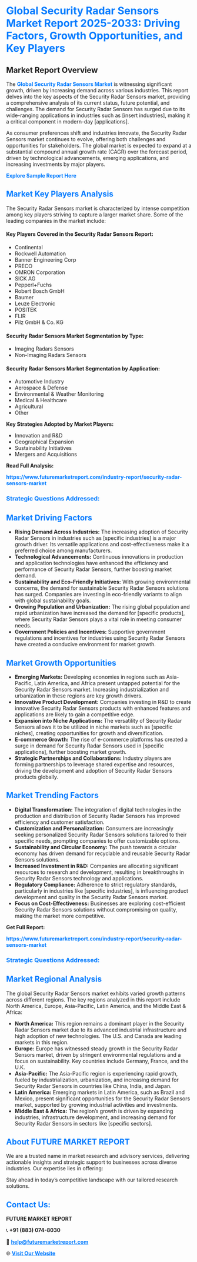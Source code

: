<h1 style="color: #007BFF;">Global Security Radar Sensors Market Report 2025-2033: Driving Factors, Growth Opportunities, and Key Players</h1>

<section id="overview">
<h2>Market Report Overview</h2>
<p>The <a href="https://www.futuremarketreport.com/industry-report/security-radar-sensors-market" style="color: #007BFF; text-decoration: none;"><strong>Global Security Radar Sensors Market</strong></a> is witnessing significant growth, driven by increasing demand across various industries. This report delves into the key aspects of the Security Radar Sensors market, providing a comprehensive analysis of its current status, future potential, and challenges. The demand for Security Radar Sensors has surged due to its wide-ranging applications in industries such as [insert industries], making it a critical component in modern-day [applications].</p>
<p>As consumer preferences shift and industries innovate, the Security Radar Sensors market continues to evolve, offering both challenges and opportunities for stakeholders. The global market is expected to expand at a substantial compound annual growth rate (CAGR) over the forecast period, driven by technological advancements, emerging applications, and increasing investments by major players.</p>
</section>

<section id="overview">
<p><a href="https://www.futuremarketreport.com/request-sample/reportId=75347" style="color: #007BFF; text-decoration: none;"><strong>Explore Sample Report Here</strong></a></p>
</section>

<section id="key-players">
<h2 style="color: #007BFF;">Market Key Players Analysis</h2>
<p>The Security Radar Sensors market is characterized by intense competition among key players striving to capture a larger market share. Some of the leading companies in the market include:</p>
<h4>Key Players Covered in the Security Radar Sensors Report:</h4>
<ul><li>Continental</li><li>Rockwell Automation</li><li>Banner Engineering Corp</li><li>PRECO</li><li>OMRON Corporation</li><li>SICK AG</li><li>Pepperl+Fuchs</li><li>Robert Bosch GmbH</li><li>Baumer</li><li>Leuze Electronic</li><li>POSITEK</li><li>FLIR</li><li>Pilz GmbH &amp; Co. KG</li></ul>
<h4>Security Radar Sensors Market Segmentation by Type:</h4>
<ul><li>Imaging Radars Sensors</li><li>Non-Imaging Radars Sensors</li></ul>

<h4>Security Radar Sensors Market Segmentation by Application:</h4>
<ul><li>Automotive Industry</li><li>Aerospace &amp; Defense</li><li>Environmental &amp; Weather Monitoring</li><li>Medical &amp; Healthcare</li><li>Agricultural</li><li>Other</li></ul>
<p><strong>Key Strategies Adopted by Market Players:</strong></p>
<ul>
<li>Innovation and R&D</li>
<li>Geographical Expansion</li>
<li>Sustainability Initiatives</li>
<li>Mergers and Acquisitions</li>
</ul>
</section>

<section>
<p><strong>Read Full Analysis: </strong></p><a href="https://www.futuremarketreport.com/industry-report/security-radar-sensors-market" style="color: #007BFF; text-decoration: none;"><strong>https://www.futuremarketreport.com/industry-report/security-radar-sensors-market</strong></a>
<h3 style="color: #007BFF;">Strategic Questions Addressed:</h3>
</section>

<section id="driving-factors">
<h2 style="color: #007BFF;">Market Driving Factors</h2>
<ul>
<li><strong>Rising Demand Across Industries:</strong> The increasing adoption of Security Radar Sensors in industries such as [specific industries] is a major growth driver. Its versatile applications and cost-effectiveness make it a preferred choice among manufacturers.</li>
<li><strong>Technological Advancements:</strong> Continuous innovations in production and application technologies have enhanced the efficiency and performance of Security Radar Sensors, further boosting market demand.</li>
<li><strong>Sustainability and Eco-Friendly Initiatives:</strong> With growing environmental concerns, the demand for sustainable Security Radar Sensors solutions has surged. Companies are investing in eco-friendly variants to align with global sustainability goals.</li>
<li><strong>Growing Population and Urbanization:</strong> The rising global population and rapid urbanization have increased the demand for [specific products], where Security Radar Sensors plays a vital role in meeting consumer needs.</li>
<li><strong>Government Policies and Incentives:</strong> Supportive government regulations and incentives for industries using Security Radar Sensors have created a conducive environment for market growth.</li>
</ul>
</section>

<section id="growth-opportunities">
<h2 style="color: #007BFF;">Market Growth Opportunities</h2>
<ul>
<li><strong>Emerging Markets:</strong> Developing economies in regions such as Asia-Pacific, Latin America, and Africa present untapped potential for the Security Radar Sensors market. Increasing industrialization and urbanization in these regions are key growth drivers.</li>
<li><strong>Innovative Product Development:</strong> Companies investing in R&D to create innovative Security Radar Sensors products with enhanced features and applications are likely to gain a competitive edge.</li>
<li><strong>Expansion into Niche Applications:</strong> The versatility of Security Radar Sensors allows it to be utilized in niche markets such as [specific niches], creating opportunities for growth and diversification.</li>
<li><strong>E-commerce Growth:</strong> The rise of e-commerce platforms has created a surge in demand for Security Radar Sensors used in [specific applications], further boosting market growth.</li>
<li><strong>Strategic Partnerships and Collaborations:</strong> Industry players are forming partnerships to leverage shared expertise and resources, driving the development and adoption of Security Radar Sensors products globally.</li>
</ul>
</section>

<section id="trending-factors">
<h2 style="color: #007BFF;">Market Trending Factors</h2>
<ul>
<li><strong>Digital Transformation:</strong> The integration of digital technologies in the production and distribution of Security Radar Sensors has improved efficiency and customer satisfaction.</li>
<li><strong>Customization and Personalization:</strong> Consumers are increasingly seeking personalized Security Radar Sensors solutions tailored to their specific needs, prompting companies to offer customizable options.</li>
<li><strong>Sustainability and Circular Economy:</strong> The push towards a circular economy has driven demand for recyclable and reusable Security Radar Sensors solutions.</li>
<li><strong>Increased Investment in R&D:</strong> Companies are allocating significant resources to research and development, resulting in breakthroughs in Security Radar Sensors technology and applications.</li>
<li><strong>Regulatory Compliance:</strong> Adherence to strict regulatory standards, particularly in industries like [specific industries], is influencing product development and quality in the Security Radar Sensors market.</li>
<li><strong>Focus on Cost-Effectiveness:</strong> Businesses are exploring cost-efficient Security Radar Sensors solutions without compromising on quality, making the market more competitive.</li>
</ul>
</section>

<section>
<p><strong>Get Full Report: </strong></p><a href="https://www.futuremarketreport.com/industry-report/security-radar-sensors-market" style="color: #007BFF; text-decoration: none;"><strong>https://www.futuremarketreport.com/industry-report/security-radar-sensors-market</strong></a>
<h3 style="color: #007BFF;">Strategic Questions Addressed:</h3>
</section>


<section id="regional-analysis">
<h2 style="color: #007BFF;">Market Regional Analysis</h2>
<p>The global Security Radar Sensors market exhibits varied growth patterns across different regions. The key regions analyzed in this report include North America, Europe, Asia-Pacific, Latin America, and the Middle East & Africa:</p>
<ul>
<li><strong>North America:</strong> This region remains a dominant player in the Security Radar Sensors market due to its advanced industrial infrastructure and high adoption of new technologies. The U.S. and Canada are leading markets in this region.</li>
<li><strong>Europe:</strong> Europe has witnessed steady growth in the Security Radar Sensors market, driven by stringent environmental regulations and a focus on sustainability. Key countries include Germany, France, and the U.K.</li>
<li><strong>Asia-Pacific:</strong> The Asia-Pacific region is experiencing rapid growth, fueled by industrialization, urbanization, and increasing demand for Security Radar Sensors in countries like China, India, and Japan.</li>
<li><strong>Latin America:</strong> Emerging markets in Latin America, such as Brazil and Mexico, present significant opportunities for the Security Radar Sensors market, supported by growing industrial activities and investments.</li>
<li><strong>Middle East & Africa:</strong> The region’s growth is driven by expanding industries, infrastructure development, and increasing demand for Security Radar Sensors in sectors like [specific sectors].</li>
</ul>
</section>

<footer>
<h2 style="color: #007BFF;">About FUTURE MARKET REPORT</h2>
<p>We are a trusted name in market research and advisory services, delivering actionable insights and strategic support to businesses across diverse industries. Our expertise lies in offering:</p>

<p>Stay ahead in today’s competitive landscape with our tailored research solutions.</p>

<h2 style="color: #007BFF;">Contact Us:</h2>
<p><strong>FUTURE MARKET REPORT</strong></p>
<p>📞 <strong>+91 (883) 074-8030</strong></p>
<p>📧 <strong><a href="mailto:help@futuremarketreport.com" style="color: #007BFF;">help@futuremarketreport.com</a></strong></p>
<p>🌐 <strong><a href="https://www.futuremarketreport.com/" style="color: #007BFF;">Visit Our Website</a></strong></p>
</footer>